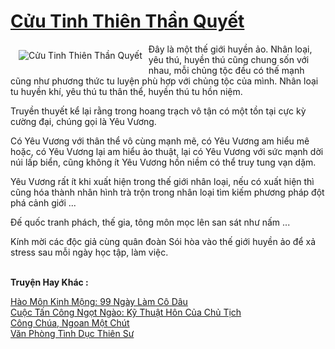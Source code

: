 <a href="https://utruyen.com/cuu-tinh-thien-than-quyet/3274/" title="Cửu Tinh Thiên Thần Quyết"><h1>Cửu Tinh Thiên Thần Quyết</h1></a><div style="display:table"><img align="right" style="float: left; padding: 10px;" src="https://utruyen.com/images/story/200x260/cuu-tinh-thien-than-quyet.jpg" alt="Cửu Tinh Thiên Thần Quyết">Đây là một thế giới huyền ảo. Nhân loại, yêu thú, huyền thú cũng chung sốn với nhau, mỗi chủng tộc đều có thế mạnh cũng như phương thức tu luyện phù hợp với chủng tộc của mình. Nhân loại tu huyền khí, yêu thú tu thân thể, huyền thú tu hồn niệm.<p></p>Truyền thuyết kể lại rằng trong hoang trạch vô tận có một tồn tại cực kỳ cường đại, chúng gọi là Yêu Vương.<p></p>Có Yêu Vương với thân thể vô cùng mạnh mẽ, có Yêu Vương am hiểu mê hoặc, có Yêu Vương lại am hiểu ảo thuật, lại có Yêu Vương với sức mạnh dời núi lấp biển, cũng không ít Yêu Vương hồn niềm có thể truy tung vạn dặm.<p></p>Yêu Vương rất ít khi xuất hiện trong thế giới nhân loại, nếu có xuất hiện thì cũng hóa thành nhân hình trà trộn trong nhân loại tìm kiếm phương pháp đột phá cảnh giới ...<p></p>Đế quốc tranh phách, thế gia, tông môn mọc lên san sát như nấm ...<p></p>Kính mời các độc giả cùng quân đoàn Sói hòa vào thế giới huyền ảo để xả stress sau mỗi ngày học tập, làm việc.</div><p><br><b>Truyện Hay Khác :</b></p><a href="https://utruyen.com/hao-mon-kinh-mong-99-ngay-lam-co-dau/1002/" alt="Hào Môn Kinh Mộng: 99 Ngày Làm Cô Dâu">Hào Môn Kinh Mộng: 99 Ngày Làm Cô Dâu</a><br/><a href="https://github.com/quanluxury/ngontinhhot/tree/master/truyenhay/19137/" alt="Cuộc Tấn Công Ngọt Ngào: Kỹ Thuật Hôn Của Chủ Tịch">Cuộc Tấn Công Ngọt Ngào: Kỹ Thuật Hôn Của Chủ Tịch</a><br/><a href="https://github.com/quanluxury/ngontinhhot/tree/master/truyenhay/19310/" alt="Công Chúa, Ngoan Một Chút">Công Chúa, Ngoan Một Chút</a><br/><a href="https://github.com/quanluxury/ngontinhhot/tree/master/truyenhay/19099/" alt="Văn Phòng Tình Dục Thiên Sư">Văn Phòng Tình Dục Thiên Sư</a><br/>